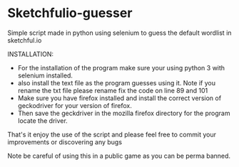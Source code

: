 # Sketchfulio-guesser
Simple script made in python using selenium to guess the default wordlist in sketchful.io

INSTALLATION:
- For the installation of the program make sure your using python 3 with selenium installed.
- also install the text file as the program guesses using it. Note if you rename the txt file please rename fix the code on line 89 and 101 
- Make sure you have firefox installed and install the correct version of geckodriver for your version of firefox.
- Then save the geckdriver in the mozilla firefox directory for the program locate the driver.

That's it enjoy the use of the script and please feel free to commit your improvements or discovering any bugs

Note be careful of using this in a public game as you can be perma banned.
